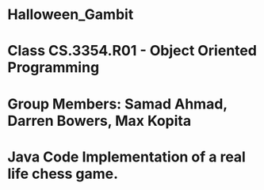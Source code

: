 # Halloween_Gambit
# Class CS.3354.R01 - Object Oriented Programming
# Group Members: Samad Ahmad, Darren Bowers, Max Kopita
# Java Code Implementation of a real life chess game.

